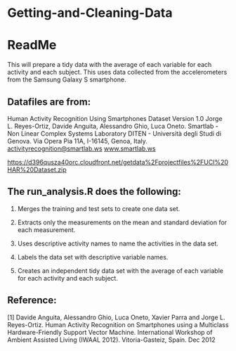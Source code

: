 # Getting-and-Cleaning-Data
# ReadMe

This will prepare a tidy data with the average of each variable for each activity and each subject. This uses data collected from the accelerometers from the Samsung Galaxy S smartphone.

## Datafiles are from:
Human Activity Recognition Using Smartphones Dataset Version 1.0
Jorge L. Reyes-Ortiz, Davide Anguita, Alessandro Ghio, Luca Oneto.
Smartlab - Non Linear Complex Systems Laboratory
DITEN - Università degli Studi di Genova.
Via Opera Pia 11A, I-16145, Genoa, Italy.
activityrecognition@smartlab.ws
www.smartlab.ws

https://d396qusza40orc.cloudfront.net/getdata%2Fprojectfiles%2FUCI%20HAR%20Dataset.zip 
 

## The run_analysis.R does the following:
1) Merges the training and test sets to create one data set.

2) Extracts only the measurements on the mean and standard deviation for each measurement.

3) Uses descriptive activity names to name the activities in the data set.

4) Labels the data set with descriptive variable names.

5) Creates an independent tidy data set with the average of each variable for each activity and each subject.

## Reference:
[1] Davide Anguita, Alessandro Ghio, Luca Oneto, Xavier Parra and Jorge L. Reyes-Ortiz. Human Activity Recognition on Smartphones using a Multiclass Hardware-Friendly Support Vector Machine. International Workshop of Ambient Assisted Living (IWAAL 2012). Vitoria-Gasteiz, Spain. Dec 2012
